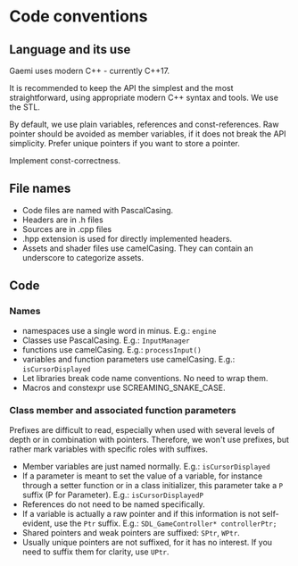 # Code conventions

## Language and its use
Gaemi uses modern C++ - currently C++17. 

It is recommended to keep the API the simplest and the most straightforward, using appropriate modern C++ syntax and 
tools. We use the STL.

By default, we use plain variables, references and const-references. Raw pointer should be avoided as member variables, 
if it does not break the API simplicity. Prefer unique pointers if you want to store a pointer.

Implement const-correctness.

## File names
- Code files are named with PascalCasing. 
- Headers are in .h files
- Sources are in .cpp files
- .hpp extension is used for directly implemented headers.
- Assets and shader files use camelCasing. They can contain an underscore to categorize assets.

## Code
### Names
- namespaces use a single word in minus. E.g.: `engine`
- Classes use PascalCasing. E.g.: `InputManager`
- functions use camelCasing. E.g.: `processInput()`
- variables and function parameters use camelCasing. E.g.: `isCursorDisplayed`
- Let libraries break code name conventions. No need to wrap them.
- Macros and constexpr use SCREAMING_SNAKE_CASE.

### Class member and associated function parameters
Prefixes are difficult to read, especially when used with several levels of depth or in combination with pointers. 
Therefore, we won't use prefixes, but rather mark variables with specific roles with suffixes.

- Member variables are just named normally. E.g.: `isCursorDisplayed`
- If a parameter is meant to set the value of a variable, for instance through a setter function or in a class 
  initializer, this parameter take a `P` suffix (P for Parameter). E.g.: `isCursorDisplayedP`
- References do not need to be named specifically.
- If a variable is actually a raw pointer and if this information is not self-evident, use the `Ptr` suffix. E.g.: 
  `SDL_GameController* controllerPtr;`
- Shared pointers and weak pointers are suffixed: `SPtr`, `WPtr`. 
- Usually unique pointers are not suffixed, for it has no interest. If you need to suffix them for clarity, use `UPtr`.

